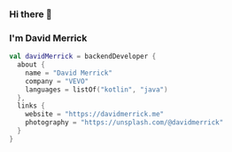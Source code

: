 ### Hi there 👋
### I'm David Merrick

```kotlin
val davidMerrick = backendDeveloper {
  about {
    name = "David Merrick"
    company = "VEVO"
    languages = listOf("kotlin", "java")
  },
  links {
    website = "https://davidmerrick.me"
    photography = "https://unsplash.com/@davidmerrick"
  }
}
```
